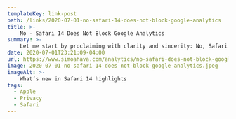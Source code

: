 ```yaml
---
templateKey: link-post
path: /links/2020-07-01-no-safari-14-does-not-block-google-analytics
title: >-
    No - Safari 14 Does Not Block Google Analytics
summary: >-
    Let me start by proclaiming with clarity and sincerity: No, Safari 14 (or any other version of Safari) will not block Google Analytics from loading and running on a website. In the midst of Apple's yearly Worldwide Developers Conference, the company showcased some of the privacy improvements to the upcoming version of the Safari web browser (version 14). 
date: 2020-07-01T23:21:09-04:00
url: https://www.simoahava.com/analytics/no-safari-does-not-block-google-analytics/
image: 2020-07-01-no-safari-14-does-not-block-google-analytics.jpeg
imageAlt: >-
    What’s new in Safari 14 highlights
tags:
  - Apple
  - Privacy
  - Safari
---
```

